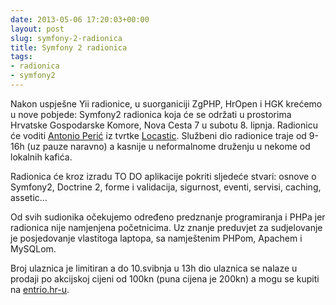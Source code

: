 ```yaml
---
date: 2013-05-06 17:20:03+00:00
layout: post
slug: symfony-2-radionica
title: Symfony 2 radionica
tags:
- radionica
- symfony2
---
```


Nakon uspješne Yii radionice, u suorganiciji ZgPHP, HrOpen i HGK krećemo u nove pobjede: Symfony2 radionica koja će se održati u prostorima Hrvatske Gospodarske Komore, Nova Cesta 7 u subotu 8. lipnja. Radionicu će voditi [Antonio Perić](https://twitter.com/antonioperic) iz tvrtke [Locastic](http://www.locastic.com/). Službeni dio radionice traje od 9-16h (uz pauze naravno) a kasnije u neformalnome druženju u nekome od lokalnih kafića.

Radionica će kroz izradu TO DO aplikacije pokriti sljedeće stvari: osnove o Symfony2, Doctrine 2, forme i validacija, sigurnost, eventi, servisi, caching, assetic…

Od svih sudionika očekujemo određeno predznanje programiranja i PHPa jer radionica nije namjenjena početnicima. Uz znanje preduvjet za sudjelovanje je posjedovanje vlastitoga laptopa, sa namještenim PHPom, Apachem i MySQLom.

Broj ulaznica je limitiran a do 10.svibnja u 13h dio ulaznica se nalaze u prodaji po akcijskoj cijeni od 100kn (puna cijena je 200kn) a mogu se kupiti na [entrio.hr-u](https://www.entrio.hr/event/symfony-2-radionica-714).
